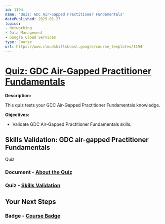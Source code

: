 ```yaml
---
id: 1194
name: 'Quiz: GDC Air-Gapped Practitioner Fundamentals'
datePublished: 2025-01-23
topics:
- Networking
- Data Management
- Google Cloud Services
type: Course
url: https://www.cloudskillsboost.google/course_templates/1194
---
```


# [Quiz: GDC Air-Gapped Practitioner Fundamentals](https://www.cloudskillsboost.google/course_templates/1194)

**Description:**

This quiz tests your GDC Air-Gapped Practitioner Fundamentals knowledge.

**Objectives:**

- Validate GDC Air-Gapped Practitioner Fundamentals skills.

## Skills Validation: GDC air-gapped Practitioner Fundamentals

Quiz

### Document - [About the Quiz](https://www.cloudskillsboost.google/course_templates/1194/documents/521929)

### Quiz - [Skills Validation](https://www.cloudskillsboost.google/course_templates/1194/quizzes/521930)

## Your Next Steps

### Badge - [Course Badge](https://www.cloudskillsboost.googleNone)
